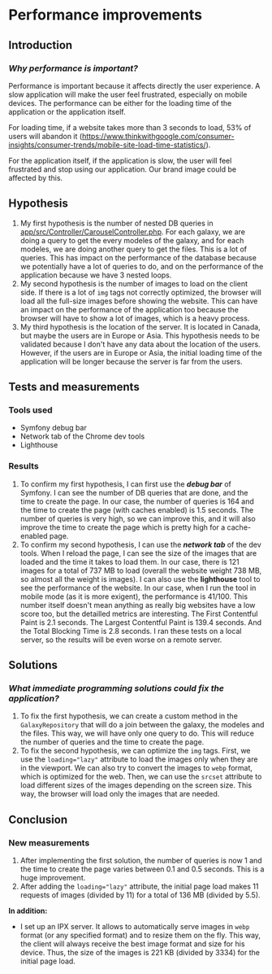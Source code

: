 # Performance improvements

## Introduction

### *Why performance is important?*

Performance is important because it affects directly the user experience. A slow application will make the user feel frustrated, especially on mobile devices. The performance can be either for the loading time of the application or the application itself.

For loading time, if a website takes more than 3 seconds to load, 53% of users will abandon it (<https://www.thinkwithgoogle.com/consumer-insights/consumer-trends/mobile-site-load-time-statistics/>).

For the application itself, if the application is slow, the user will feel frustrated and stop using our application. Our brand image could be affected by this.

## Hypothesis

1. My first hypothesis is the number of nested DB queries in [app/src/Controller/CarouselController.php](/app/src/Controller/CarouselController.php). For each galaxy, we are doing a query to get the every modeles of the galaxy, and for each modeles, we are doing another query to get the files. This is a lot of queries. This has impact on the performance of the database because we potentially have a lot of queries to do, and on the performance of the application because we have 3 nested loops.
2. My second hypothesis is the number of images to load on the client side. If there is a lot of `img` tags not correctly optimized, the browser will load all the full-size images before showing the website. This can have an impact on the performance of the application too because the browser will have to show a lot of images, which is a heavy process.
3. My third hypothesis is the location of the server. It is located in Canada, but maybe the users are in Europe or Asia. This hypothesis needs to be validated because I don't have any data about the location of the users. However, if the users are in Europe or Asia, the initial loading time of the application will be longer because the server is far from the users.

## Tests and measurements

### Tools used

- Symfony debug bar
- Network tab of the Chrome dev tools
- Lighthouse

### Results

1. To confirm my first hypothesis, I can first use the ***debug bar*** of Symfony. I can see the number of DB queries that are done, and the time to create the page. In our case, the number of queries is 164 and the time to create the page (with caches enabled) is 1.5 seconds. The number of queries is very high, so we can improve this, and it will also improve the time to create the page which is pretty high for a cache-enabled page.
2. To confirm my second hypothesis, I can use the ***network tab*** of the dev tools. When I reload the page, I can see the size of the images that are loaded and the time it takes to load them. In our case, there is 121 images for a total of 737 MB to load (overall the website weight 738 MB, so almost all the weight is images). I can also use the **lighthouse** tool to see the performance of the website. In our case, when I run the tool in mobile mode (as it is more exigent), the performance is 41/100. This number itself doesn't mean anything as really big websites have a low score too, but the detailled metrics are interesting. The First Contentful Paint is 2.1 seconds. The Largest Contentful Paint is 139.4 seconds. And the Total Blocking Time is 2.8 seconds. I ran these tests on a local server, so the results will be even worse on a remote server.

## Solutions

### *What immediate programming solutions could fix the application?*

1. To fix the first hypothesis, we can create a custom method in the `GalaxyRepository` that will do a join between the galaxy, the modeles and the files. This way, we will have only one query to do. This will reduce the number of queries and the time to create the page.
2. To fix the second hypothesis, we can optimize the `img` tags. First, we use the `loading="lazy"` attribute to load the images only when they are in the viewport. We can also try to convert the images to `webp` format, which is optimized for the web. Then, we can use the `srcset` attribute to load different sizes of the images depending on the screen size. This way, the browser will load only the images that are needed.

## Conclusion

### New measurements

1. After implementing the first solution, the number of queries is now 1 and the time to create the page varies between 0.1 and 0.5 seconds. This is a huge improvement.
2. After adding the `loading="lazy"` attribute, the initial page load makes 11 requests of images (divided by 11) for a total of 136 MB (divided by 5.5).

**In addition:**

- I set up an IPX server. It allows to automatically serve images in `webp` format (or any specified format) and to resize them on the fly. This way, the client will always receive the best image format and size for his device. Thus, the size of the images is 221 KB (divided by 3334) for the initial page load.
